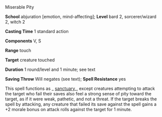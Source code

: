 Miserable Pity

**School** abjuration [emotion, mind-affecting]; **Level** bard 2, sorcerer/wizard 2, witch 2

**Casting Time** 1 standard action

**Components** V, S

**Range** touch

**Target** creature touched

**Duration** 1 round/level and 1 minute; see text

**Saving Throw** Will negates (see text); **Spell Resistance** yes

This spell functions as _ [sanctuary](/pathfinderRPG/prd/spells/sanctuary.html#_sanctuary)_, except creatures attempting to attack the target who fail their saves also feel a strong sense of pity toward the target, as if it were weak, pathetic, and not a threat. If the target breaks the spell by attacking, any creature that failed its save against the spell gains a +2 morale bonus on attack rolls against the target for 1 minute.

